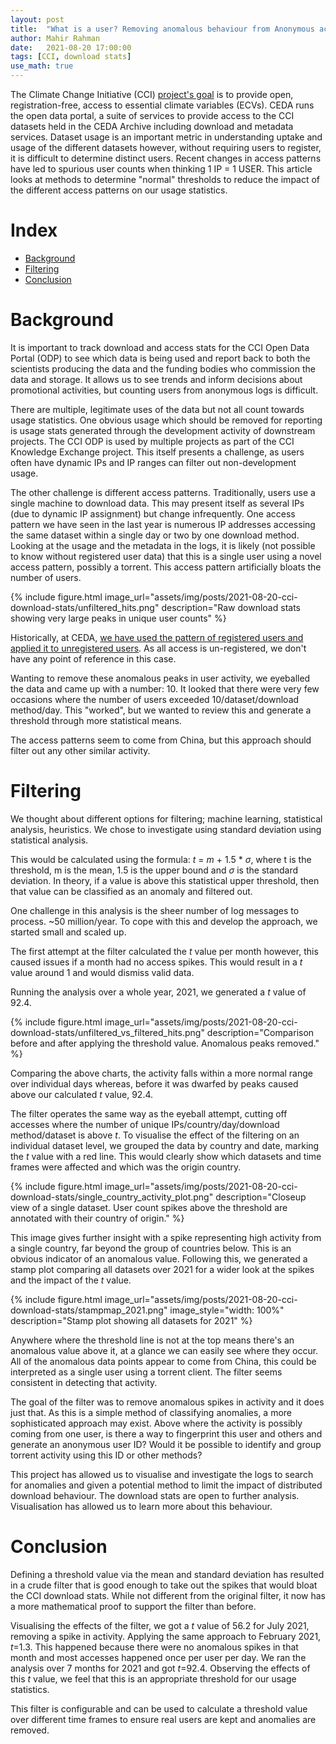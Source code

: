 ```yaml
---
layout: post
title:  "What is a user? Removing anomalous behaviour from Anonymous access logs."
author: Mahir Rahman
date:   2021-08-20 17:00:00
tags: [CCI, download stats]
use_math: true
---
```


The Climate Change Initiative (CCI) [project's goal](https://climate.esa.int/en/esa-climate/esa-cci/Objective/) is to provide open, registration-free, 
access to essential climate variables (ECVs). CEDA runs the open data portal, a suite of services to provide access to the CCI datasets held in the CEDA Archive including download and metadata services. Dataset usage is an important metric in understanding uptake and usage of the different datasets however,
without requiring users to register, it is difficult to determine distinct users. Recent changes in access patterns have led to spurious user counts when
thinking 1 IP = 1 USER. This article looks at methods to determine "normal" thresholds to reduce the impact of the different access patterns on our usage statistics.

# Index

- [Background](#background)
- [Filtering](#filtering)
- [Conclusion](#conclusion)

# Background

It is important to track download and access stats for the CCI Open Data Portal (ODP) to see which data is being used and report back to both the scientists producing the data and the funding bodies who commission the data and storage.
It allows us to see trends and inform decisions about promotional activities, but counting users from anonymous logs is difficult.

There are multiple, legitimate uses of the data but not all count towards usage statistics. One obvious usage which should
be removed for reporting is usage stats generated through the development activity of downstream projects. The CCI ODP is used
by multiple projects as part of the CCI Knowledge Exchange project. This itself presents a challenge, as users often have
dynamic IPs and IP ranges can filter out non-development usage.

The other challenge is different access patterns. Traditionally, users use a single machine to download data. This may present itself as several
IPs (due to dynamic IP assignment) but change infrequently. One access pattern we have seen in the last year is numerous IP addresses 
accessing the same dataset within a single day or two by one download method. Looking at the usage and the metadata in the logs, it is likely
(not possible to know without registered user data) that this is a single user using a novel access pattern, possibly a torrent. This access
pattern artificially bloats the number of users.

{% include figure.html
    image_url="assets/img/posts/2021-08-20-cci-download-stats/unfiltered_hits.png"
    description="Raw download stats showing very large peaks in unique user counts"
%}

Historically, at CEDA, [we have used the pattern of registered users and applied it to unregistered users](http://cedadocs.ceda.ac.uk/947/1/BADC_User_Report_2013.pdf). 
As all access is un-registered, we don't have any point of reference in this case.

Wanting to remove these anomalous peaks in user activity, we eyeballed the data and came up with a number: 10. It looked that there 
were very few occasions where the number of users exceeded 10/dataset/download method/day. This "worked", but we wanted to review this and
generate a threshold through more statistical means.

The access patterns seem to come from China, but this approach should filter out any other similar activity.

# Filtering

We thought about different options for filtering; machine learning, statistical analysis, heuristics.
We chose to investigate using standard deviation using statistical analysis.

This would be calculated using the formula: *t* = *m* + 1.5 * $\sigma$,
where t is the threshold, m is the mean, 1.5 is the upper bound and $\sigma$ is the standard deviation. 
In theory, if a value is above this statistical upper threshold, then that value can be classified as an anomaly and filtered out.

One challenge in this analysis is the sheer number of log messages to process. ~50 million/year. To cope with this and
develop the approach, we started small and scaled up.

The first attempt at the filter calculated the *t* value per month however, this caused issues if a month had no access spikes. 
This would result in a *t* value around 1 and would dismiss valid data.

Running the analysis over a whole year, 2021, we generated a *t* value of 92.4.

{% include figure.html
    image_url="assets/img/posts/2021-08-20-cci-download-stats/unfiltered_vs_filtered_hits.png"
    description="Comparison before and after applying the threshold value. Anomalous peaks removed."
%}

Comparing the above charts, the activity falls within a more normal range over individual days whereas, before it was
dwarfed by peaks caused above our calculated *t* value, 92.4.

The filter operates the same way as the eyeball attempt, cutting off accesses where the number of unique 
IPs/country/day/download method/dataset is above *t*.
To visualise the effect of the filtering on an individual dataset level, we grouped the data by country and date, marking the *t* value with a red line.
This would clearly show which datasets and time frames were affected and which was the origin country.

{% include figure.html
    image_url="assets/img/posts/2021-08-20-cci-download-stats/single_country_activity_plot.png"
    description="Closeup view of a single dataset. User count spikes above the threshold are annotated with their country of origin."
%}

This image gives further insight with a spike representing high activity from a single country, far beyond the group of countries below. 
This is an obvious indicator of an anomalous value. 
Following this, we generated a stamp plot comparing all datasets over 2021 for a wider look at the spikes and the impact of the *t* value.

{% include figure.html
    image_url="assets/img/posts/2021-08-20-cci-download-stats/stampmap_2021.png"
    image_style="width: 100%"
    description="Stamp plot showing all datasets for 2021"
%}

Anywhere where the threshold line is not at the top means there's 
an anomalous value above it, at a glance we can easily see where they occur. All of the anomalous data points appear to 
come from China, this could be interpreted as a single user using a torrent client. 
The filter seems consistent in detecting that activity.

The goal of the filter was to remove anomalous spikes in activity and it does just that. As this is a simple 
method of classifying anomalies, a more sophisticated approach may exist. Above where the activity is possibly coming 
from one user, is there a way to fingerprint this user and others and generate an anonymous user ID? 
Would it be possible to identify and group torrent activity using this ID or other methods?

This project has allowed us to visualise and investigate the logs to search for anomalies and given a potential method
to limit the impact of distributed download behaviour.
The download stats are open to further analysis. Visualisation has allowed us to learn more about this behaviour.

# Conclusion

Defining a threshold value via the mean and standard deviation has resulted in a crude filter that is 
good enough to take out the spikes that would bloat the CCI download stats. While not different from the original 
filter, it now has a more mathematical proof to support the filter than before.

Visualising the effects of the filter, we got a *t* value of 56.2 for July 2021, removing a spike in activity.
Applying the same approach to February 2021, *t*=1.3. This happened because there 
were no anomalous spikes in that month and most accesses happened once per user per day. 
We ran the analysis over 7 months for 2021 and got *t*=92.4. Observing the effects of this *t* value, we feel that this
is an appropriate threshold for our usage statistics.

This filter is configurable and can be used to calculate a threshold value over different time frames to ensure real users
 are kept and anomalies are removed.

